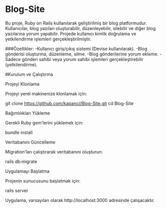# Blog-Site
Bu proje, Ruby on Rails kullanılarak geliştirilmiş bir blog platformudur. Kullanıcılar, blog yazıları oluşturabilir, düzenleyebilir, silebilir ve diğer blog yazılarına yorum yapabilir. Projede kullanıcı kimlik doğrulama ve yetkilendirme işlemleri gerçekleştirilmiştir.

###Özellikler:
    -Kullanıcı giriş/çıkış sistemi (Devise kullanılarak).
    -Blog gönderisi oluşturma, düzenleme, silme.
    -Blog gönderilerine yorum ekleme.
    -Sadece gönderi sahibi veya yorum sahibi işlemleri gerçekleştirebilir (yetkilendirme).






#Kurulum ve Çalıştırma

Projeyi Klonlama

Projeyi yerel makinenize klonlamak için:

git clone https://github.com/kapanci/Blog-Site.git
cd Blog-Site

Bağımlılıkları Yükleme

Gerekli Ruby gem’lerini yüklemek için:


bundle install

Veritabanını Güncelleme

Migration’ları çalıştırarak veritabanını oluşturun:

rails db:migrate


Uygulamayı Başlatma

Projenin sunucusunu başlatmak için:

rails server

Uygulama, varsayılan olarak http://localhost:3000 adresinde çalışacaktır.
